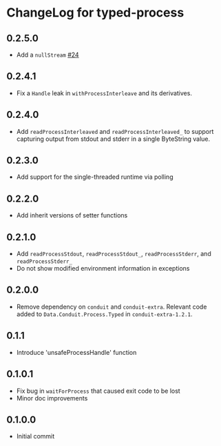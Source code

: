 # ChangeLog for typed-process

## 0.2.5.0

* Add a `nullStream` [#24](https://github.com/fpco/typed-process/pull/24)

## 0.2.4.1

* Fix a `Handle` leak in `withProcessInterleave` and its derivatives.

## 0.2.4.0

* Add `readProcessInterleaved` and `readProcessInterleaved_` to support
  capturing output from stdout and stderr in a single ByteString value.

## 0.2.3.0

* Add support for the single-threaded runtime via polling

## 0.2.2.0

* Add inherit versions of setter functions

## 0.2.1.0

* Add `readProcessStdout`, `readProcessStdout_`, `readProcessStderr`, and `readProcessStderr_`
* Do not show modified environment information in exceptions

## 0.2.0.0

* Remove dependency on `conduit` and `conduit-extra`. Relevant code added to
  `Data.Conduit.Process.Typed` in `conduit-extra-1.2.1`.

## 0.1.1

* Introduce 'unsafeProcessHandle' function

## 0.1.0.1

* Fix bug in `waitForProcess` that caused exit code to be lost
* Minor doc improvements

## 0.1.0.0

* Initial commit
